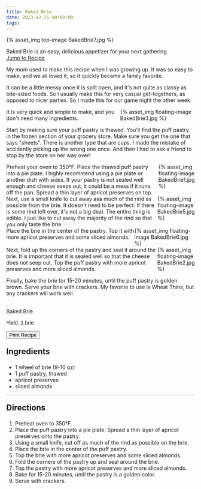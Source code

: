 ```yaml
---
title: Baked Brie
date: 2023-02-25 00:00:00
tags:
---
```


{% asset_img top-image BakedBrie7.jpg %}
<div class="post-body">
Baked Brie is an easy, delicious appetizer for your next gathering. 

<br>
<!--more-->

<a class="jump-to-recipe-btn" href="#recipejump"> 
    Jump to Recipe
</a>

My mom used to make this recipe when I was growing up. It was so easy to make, and we all loved it, so it quickly became a family favorite. 

It can be a little messy once it is split open, and it's not quite as classy as bite-sized foods. So I usually make this for very casual get-togethers, as opposed to nicer parties. So I made this for our game night the other week. 

<div style="display:flex;">
It is very quick and simple to make, and you don't need many ingredients. 
<div>
    {% asset_img floating-image BakedBrie3.jpg %}
</div>
</div>

Start by making sure your puff pastry is thawed. You'll find the puff pastry in the frozen section of your grocery store. Make sure you get the one that says "sheets". There is another type that are cups. I made the mistake of accidently picking up the wrong one once. And then I had to ask a friend to stop by the store on her way over! 

<div style="display:flex;">
Preheat your oven to 350°F. Place the thawed puff pastry into a pie plate. I highly recommend using a pie plate or another dish with sides. If your pastry is not sealed well enough and cheese seeps out, it could be a mess if it runs off the pan. Spread a thin layer of apricot preserves on top. 
<div>
    {% asset_img floating-image BakedBrie1.jpg %}
</div>
</div>

<div style="display:flex;">
Next, use a small knife to cut away asa much of the rind as possible from the brie. It doesn't need to be perfect. If there is some rind left over, it's not a big deal. The entire thing is edible. I just like to cut away the majority of the rind so that you only taste the brie. 
<div>
    {% asset_img floating-image BakedBrie5.jpg %}
</div>
</div>

<div style="display:flex;">
Place the brie in the center of the pastry. Top it with more apricot preserves and some sliced almonds.
<div>
    {% asset_img floating-image BakedBrie6.jpg %}
</div>
</div>

<div style="display:flex;">
Next, fold up the corners of the pastry and seal it around the brie. It is important that it is sealed well so that the cheese does not seep out. Top the puff pastry with more apricot preserves and more sliced almonds. 
<div>
    {% asset_img floating-image BakedBrie2.jpg %}
</div>
</div>

Finally, bake the brie for 15-20 minutes, until the puff pastry is golden brown. Serve your brie with crackers. My favorite to use is Wheat Thins, but any crackers will work well. 

<br>
</div>

<div id="recipejump"></div>
<div id="recipe">
    <div class="recipe-box">
        <div class="recipe-title-box">
            <div>
                <div class="recipe-title-box-title">
                    <div class="recipe-title-box-header">Baked Brie</div>
                </div>
                <p class="recipe-title-box-title" style="font-family: Arial;">Yield: 1 brie</p>
            </div>
            <!-- {% asset_img recipe-title-box-img BakedBrie7.jpg %} -->
            <button class="print-recipe"
                    type="button"
                    onclick="printDIV('recipe')" >
                Print Recipe
            </button>
        </div>
        <p style="font-size:150%;"><b>Ingredients</b></p>
        <ul class="post-body">
                <li>1 wheel of brie (9-10 oz)</li>
                <li>1 puff pastry, thawed</li>
                <li>apricot preserves</li>
                <li>sliced almonds</li>
        </ul>
        <hr style="height:1px;background-color:rgb(189, 189, 189) ">
        <p style="font-size:150%;"><b>Directions</b></p>
        <ol class="post-body">
            <li>Preheat oven to 350°F.</li>
            <li>Place the puff pastry into a pie plate. Spread a thin layer of apricot preserves onto the pastry.</li>
            <li>Using a small knife, cut off as much of the rind as possible on the brie.</li>
            <li>Place the brie in the center of the puff pastry.</li>
            <li>Top the brie with more apricot preserves and some sliced almonds.</li>
            <li>Fold the corners of the pastry up and seal around the brie.</li>
            <li>Top the pastry with more apricot preserves and more sliced almonds.</li>
            <li>Bake for 15-20 minutes, until the pastry is a golden color.</li>
            <li>Serve with crackers.</li>
        </ol> 
    </div>
</div>

<br>
